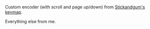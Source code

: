 Custom encoder (with scroll and page up/down) from [Stickandgum's keymap](https://github.com/qmk/qmk_firmware/tree/cf935d97ae479e7a1e1f2f2f248b93e52e4cc69e/keyboards/gmmk/pro/rev1/ansi/keymaps/stickandgum).

Everything else from me.